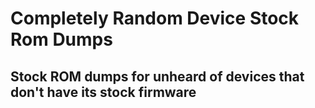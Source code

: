# Completely Random Device Stock Rom Dumps

## Stock ROM dumps for unheard of devices that don't have its stock firmware

